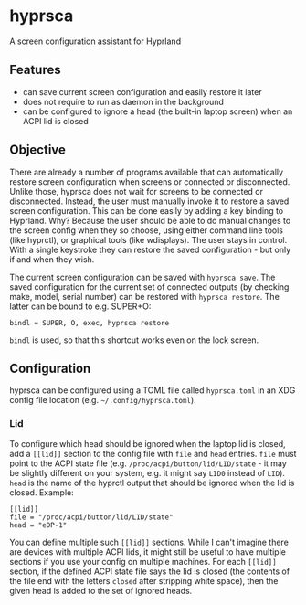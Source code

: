 # hyprsca
A screen configuration assistant for Hyprland

## Features
 - can save current screen configuration and easily restore it later
 - does not require to run as daemon in the background
 - can be configured to ignore a head (the built-in laptop screen) when an ACPI
 lid is closed

## Objective
There are already a number of programs available that can automatically restore
screen configuration when screens or connected or disconnected. Unlike those,
hyprsca does not wait for screens to be connected or disconnected. Instead, the
user must manually invoke it to restore a saved screen configuration. This can
be done easily by adding a key binding to Hyprland. Why? Because the user
should be able to do manual changes to the screen config when they so choose,
using either command line tools (like hyprctl), or graphical tools (like
wdisplays). The user stays in control. With a single keystroke they can restore
the saved configuration - but only if and when they wish.

The current screen configuration can be saved with `hyprsca save`. The saved
configuration for the current set of connected outputs (by checking make,
model, serial number) can be restored with `hyprsca restore`. The latter can be
bound to e.g. SUPER+O:
```
bindl = SUPER, O, exec, hyprsca restore
```
`bindl` is used, so that this shortcut works even on the lock screen.

## Configuration
hyprsca can be configured using a TOML file called `hyprsca.toml` in an XDG
config file location (e.g. `~/.config/hyprsca.toml`).

### Lid
To configure which head should be ignored when the laptop lid is closed, add a
`[[lid]]` section to the config file with `file` and `head` entries. `file`
must point to the ACPI state file (e.g. `/proc/acpi/button/lid/LID/state` - it
may be slightly different on your system, e.g. it might say `LID0` instead of
`LID`). `head` is the name of the hyprctl output that should be ignored when
the lid is closed. Example:
```
[[lid]]
file = "/proc/acpi/button/lid/LID/state"
head = "eDP-1"
```
You can define multiple such `[[lid]]` sections. While I can't imagine there
are devices with multiple ACPI lids, it might still be useful to have multiple
sections if you use your config on multiple machines. For each `[[lid]]`
section, if the defined ACPI state file says the lid is closed (the contents of
the file end with the letters `closed` after stripping white space), then the
given head is added to the set of ignored heads.
